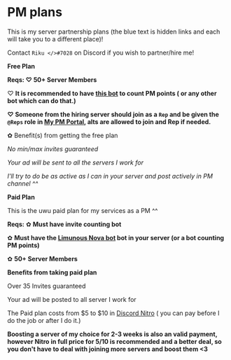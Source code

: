 # PM plans
This is my server partnership plans (the blue text is hidden links and each will take you to a different place)! 

Contact `Riku </>#7028` on Discord if you wish to partner/hire me!


**__Free Plan__**

**Reqs: 
♡ 50+ Server Members**

♡ **It is recommended to have [this bot](https://discord.com/api/oauth2/authorize?client_id=711428816127393844&permissions=122272738390&scope=bot%20applications.commands) to count PM points ( or any other bot which can do that.)**


**♡ Someone from the hiring server should join as a `Rep` and be given the `@Reps` role in [My PM Portal](https://discord.gg/XvM4VwJvXa), alts are allowed to join and Rep if needed.**

✿ Benefit(s) from getting the free plan

*No min/max invites guaranteed*

*Your ad will be sent to all the servers I work for*

*I'll try to do be as active as I can in your server and post actively in PM channel ^^*

**__Paid Plan__**

This is the uwu paid plan for my services as a PM ^^

**Reqs:**
✿ **Must have invite counting bot**

✿ **Must have the [Limunous Nova bot](https://discord.com/api/oauth2/authorize?client_id=711428816127393844&permissions=122272738390&scope=bot%20applications.commands) bot in your server (or a bot counting PM points)**

✿ **50+ Server Members**

**__Benefits from taking paid plan__**

Over 35 Invites guaranteed

Your ad will be posted to all server I work for

The Paid plan costs from $5 to $10 in [Discord Nitro](https://discord.com/nitro) ( you can pay before I do the job or after I do it.) 

**Boosting a server of my choice for 2-3 weeks is also an valid payment, however Nitro in full price for $5/$10 is recommended and a better deal, so you don't have to deal with joining more servers and boost them <3**
